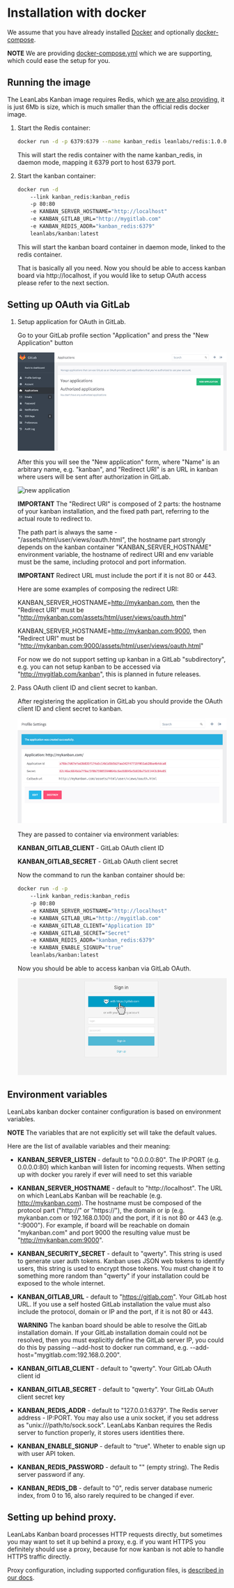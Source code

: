 # Installation with docker

We assume that you have already installed [Docker](https://www.docker.com/) and optionally [docker-compose](https://docs.docker.com/compose/).

**NOTE** We are providing [docker-compose.yml](/docker-compose.yml) which we are supporting, which could ease the setup for you.


## Running the image

The LeanLabs Kanban image requires Redis, which [we are also providing](https://hub.docker.com/r/leanlabs/redis/), it is just 6Mb is size, which is much smaller than the official redis docker image.

1. Start the Redis container:

    ```bash
    docker run -d -p 6379:6379 --name kanban_redis leanlabs/redis:1.0.0
    ```

    This will start the redis container with the name kanban_redis, in daemon mode, mapping it 6379 port to host 6379 port.

2. Start the kanban container:

    ```bash
    docker run -d
        --link kanban_redis:kanban_redis
        -p 80:80
        -e KANBAN_SERVER_HOSTNAME="http://localhost"
        -e KANBAN_GITLAB_URL="http://mygitlab.com"
        -e KANBAN_REDIS_ADDR="kanban_redis:6379"
        leanlabs/kanban:latest
    ```

    This will start the kanban board container in daemon mode, linked to the redis container.

    That is basically all you need. Now you should be able to access kanban board via http://localhost,
    if you would like to setup OAuth access please refer to the next section.

## Setting up OAuth via GitLab

1. Setup application for OAuth in GitLab.

    Go to your GitLab profile section "Application" and press the "New Application" button

    ![applications page](gitlab_oauth/applications.jpg)

    After this you will see the "New application" form, where "Name" is an arbitrary name,
    e.g. "kanban", and "Redirect URI" is an URL in kanban where users will be sent after authorization in GitLab.

    ![new application](gitlab_oauth/create_desc.jpg)

    **IMPORTANT** The "Redirect URI" is composed of 2 parts: the hostname of your kanban installation,
    and the fixed path part, referring to the actual route to redirect to.

    The path part is always the same -  "/assets/html/user/views/oauth.html",
    the hostname part strongly depends on the kanban container "KANBAN_SERVER_HOSTNAME" environment variable,
    the hostname of redirect URI and env variable must be the same, including protocol and port information.

    **IMPORTANT** Redirect URL must include the port if it is not 80 or 443.

    Here are some examples of composing the redirect URI:

    KANBAN_SERVER_HOSTNAME=http://mykanban.com, then the "Redirect URI" must be "http://mykanban.com/assets/html/user/views/oauth.html"

    KANBAN_SERVER_HOSTNAME=http://mykanban.com:9000, then "Redirect URI" must be "http://mykanban.com:9000/assets/html/user/views/oauth.html"

    For now we do not support setting up kanban in a GitLab "subdirectory",
    e.g. you can not setup kanban to be accessed via "http://mygitlab.com/kanban", this is planned in future releases.

2. Pass OAuth client ID and client secret to kanban.

    After registering the application in GitLab you should provide the OAuth client ID and client secret to kanban.

    ![installed application](gitlab_oauth/create_success_alt.jpg)

    They are passed to container via environment variables:

    **KANBAN_GITLAB_CLIENT** - GitLab OAuth client ID

    **KANBAN_GITLAB_SECRET** - GitLab OAuth client secret

    Now the command to run the kanban container should be:

    ```bash
    docker run -d -p
        --link kanban_redis:kanban_redis
        -p 80:80
        -e KANBAN_SERVER_HOSTNAME="http://localhost"
        -e KANBAN_GITLAB_URL="http://mygitlab.com"
        -e KANBAN_GITLAB_CLIENT="Application ID"
        -e KANBAN_GITLAB_SECRET="Secret"
        -e KANBAN_REDIS_ADDR="kanban_redis:6379"
        -e KANBAN_ENABLE_SIGNUP="true"
        leanlabs/kanban:latest
    ```
    Now you should be able to access kanban via GitLab OAuth.

    ![login with oauth](gitlab_oauth/login_with_oauth_alt.jpg)

## Environment variables

LeanLabs kanban docker container configuration is based on environment variables.

**NOTE** The variables that are not explicitly set will take the default values.

Here are the list of available variables and their meaning:

- **KANBAN_SERVER_LISTEN** - default to "0.0.0.0:80".
The IP:PORT (e.g. 0.0.0.0:80) which kanban will listen for incoming requests.
When setting up with docker you rarely if ever will need to set this variable

- **KANBAN_SERVER_HOSTNAME** - default to "http://localhost".
The URL on which LeanLabs Kanban will be reachable (e.g. http://mykanban.com).
The hostname must be composed of the protocol part ("http://" or "https://"),
the domain or ip (e.g. mykanban.com or 192.168.0.100) and the port, if it is not 80 or 443 (e.g. ":9000").
For example, if board will be reachable on domain "mykanban.com" and port 9000 the resulting value must be "http://mykanban.com:9000".

- **KANBAN_SECURITY_SECRET** - default to "qwerty". This string is used to generate user auth tokens.
 Kanban uses JSON web tokens to identify users, this string is used to encrypt those tokens.
 You must change it to something more random than "qwerty" if your installation could be exposed to the whole internet.

- **KANBAN_GITLAB_URL** - default to "https://gitlab.com". Your GitLab host URL.
If you use a self hosted GitLab installation the value must also include the protocol, domain or IP and the port, if it is not 80 or 443.

    **WARNING** The kanban board should be able to resolve the GitLab installation domain. If your GitLab installation domain could not be resolved, then you must explicitly define the GitLab server IP, you could do this by passing --add-host to docker run command, e.g. --add-host="mygitlab.com:192.168.0.200".

- **KANBAN_GITLAB_CLIENT** - default to "qwerty". Your GitLab OAuth client id

- **KANBAN_GITLAB_SECRET** - default to "qwerty". Your GitLab OAuth client secret key

- **KANBAN_REDIS_ADDR** - default to "127.0.0.1:6379". The Redis server address - IP:PORT.
You may also use a unix socket, if you set address as "unix:///path/to/sock.sock".
LeanLabs Kanban requires the Redis server to function properly, it stores users identities there.

- **KANBAN_ENABLE_SIGNUP** - default to "true". Wheter to enable sign up with user API token.

- **KANBAN_REDIS_PASSWORD** - default to "" (empty string). The Redis server password if any.

- **KANBAN_REDIS_DB** - default to "0", redis server database numeric index, from 0 to 16, also rarely required to be changed if ever.

## Setting up behind proxy.

LeanLabs Kanban board processes HTTP requests directly, but sometimes you may want to set it up behind a proxy,
e.g. if you want HTTPS you definitely should use a proxy, because for now kanban is not able to handle HTTPS traffic directly.

Proxy configuration, including supported configuration files, is [described in our docs](/docs/configuration/).
